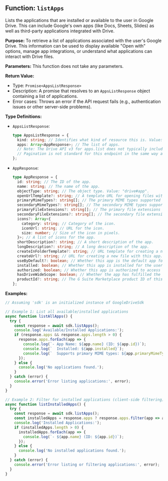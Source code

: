 ## Function: `listApps`

Lists the applications that are installed or available to the user in Google Drive. This can include Google's own apps (like Docs, Sheets, Slides) as well as third-party applications integrated with Drive.

**Purpose:**
To retrieve a list of applications associated with the user's Google Drive. This information can be used to display available "Open with" options, manage app integrations, or understand what applications can interact with Drive files.

**Parameters:**
This function does not take any parameters.

**Return Value:**

-   Type: `Promise<AppsListResponse>`
-   Description: A promise that resolves to an `AppsListResponse` object containing a list of applications.
-   Error cases: Throws an error if the API request fails (e.g., authentication issues or other server-side problems).

**Type Definitions:**

*   `AppsListResponse`:
    ```typescript
    type AppsListResponse = {
      kind: string; // Identifies what kind of resource this is. Value: "drive#appList".
      apps: Array<AppResponse>; // The list of apps.
      // Note: The Drive API v3 for apps.list does not typically include nextPageToken or other common list wrapper fields like etag or selfLink directly in AppsListResponse.
      // Pagination is not standard for this endpoint in the same way as file listings.
    };
    ```

*   `AppResponse`:
    ```typescript
    type AppResponse = {
      id: string; // The ID of the app.
      name: string; // The name of the app.
      objectType: string; // The object type. Value: "drive#app".
      openUrlTemplate?: string; // A template URL for opening files with this app.
      primaryMimeTypes?: string[]; // The primary MIME types supported by this app.
      secondaryMimeTypes?: string[]; // The secondary MIME types supported by this app.
      primaryFileExtensions?: string[]; // The primary file extensions supported by this app.
      secondaryFileExtensions?: string[]; // The secondary file extensions supported by this app.
      icons?: Array<{
        category: string; // Category of the icon.
        iconUrl: string; // URL for the icon.
        size: number; // Size of the icon in pixels.
      }>; // A list of icons for the app.
      shortDescription?: string; // A short description of the app.
      longDescription?: string; // A long description of the app.
      createInFolderTemplate?: string; // URL template for creating a new file with this app in a specific folder.
      createUrl?: string; // URL for creating a new file with this app.
      useByDefault?: boolean; // Whether this app is the default app for the supported primary MIME types.
      installed: boolean; // Whether this app is installed for the user.
      authorized: boolean; // Whether this app is authorized to access data on behalf of the user.
      hasDriveWideScope: boolean; // Whether the app has fulfilled the requirements to participate in the "Open with" dialog.
      productId?: string; // The G Suite Marketplace product ID of this app.
    };
    ```

**Examples:**

```typescript
// Assuming 'sdk' is an initialized instance of GoogleDriveSdk

// Example 1: List all available/installed applications
async function listAllApps() {
  try {
    const response = await sdk.listApps();
    console.log('Available/Installed Applications:');
    if (response.apps && response.apps.length > 0) {
      response.apps.forEach(app => {
        console.log(`- App Name: ${app.name} (ID: ${app.id})`);
        console.log(`  Installed: ${app.installed}`);
        console.log(`  Supports primary MIME types: ${app.primaryMimeTypes ? app.primaryMimeTypes.join(', ') : 'N/A'}`);
      });
    } else {
      console.log('No applications found.');
    }
  } catch (error) {
    console.error('Error listing applications:', error);
  }
}

// Example 2: Filter for installed applications (client-side filtering)
async function listInstalledApps() {
  try {
    const response = await sdk.listApps();
    const installedApps = response.apps ? response.apps.filter(app => app.installed) : [];
    console.log('Installed Applications:');
    if (installedApps.length > 0) {
      installedApps.forEach(app => {
        console.log(`- ${app.name} (ID: ${app.id})`);
      });
    } else {
      console.log('No installed applications found.');
    }
  } catch (error) {
    console.error('Error listing or filtering applications:', error);
  }
}
```
